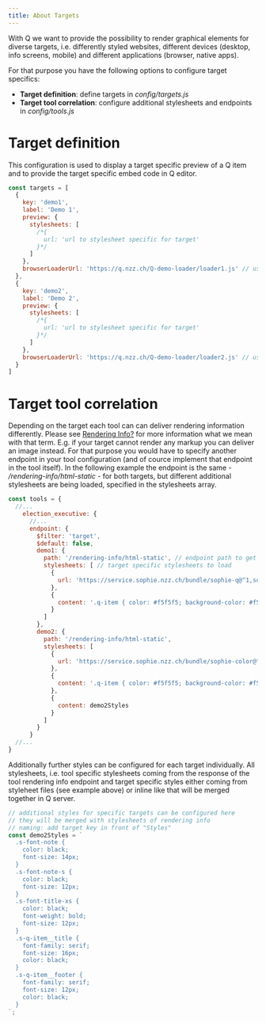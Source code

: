 ```yaml
---
title: About Targets
---
```

With Q we want to provide the possibility to render graphical elements for diverse targets, i.e. differently styled websites, different devices (desktop, info screens, mobile) and different applications (browser, native apps).

For that purpose you have the following options to configure target specifics:
-  __Target definition__: define targets in _config/targets.js_
-  __Target tool correlation__: configure additional stylesheets and endpoints in _config/tools.js_

# Target definition
This configuration is used to display a target specific preview of a Q item and to provide the target specific embed code in Q editor.
```javascript
const targets = [
  {
    key: 'demo1',
    label: 'Demo 1',
    preview: {
      stylesheets: [
        /*{
          url: 'url to stylesheet specific for target'
        }*/
      ]
    },
    browserLoaderUrl: 'https://q.nzz.ch/Q-demo-loader/loader1.js' // used to generate embed code to graphic
  },
  {
    key: 'demo2',
    label: 'Demo 2',
    preview: {
      stylesheets: [
        /*{
          url: 'url to stylesheet specific for target'
        }*/
      ]
    },
    browserLoaderUrl: 'https://q.nzz.ch/Q-demo-loader/loader2.js' // used to generate embed code to graphic
  }
]
```

# Target tool correlation

Depending on the target each tool can can deliver rendering information differently. Please see [Rendering Info?](rendering-info.html) for more information what we mean with that term. E.g. if your target cannot render any markup you can deliver an image instead. For that purpose you would have to specify another endpoint in your tool configuration (and of cource implement that endpoint in the tool itself). In the following example the endpoint is the same - _/rendering-info/html-static_ - for both targets, but different additional stylesheets are being loaded, specified in the stylesheets array.

```javascript
const tools = {
  //...
    election_executive: {
      //...
      endpoint: {
        $filter: 'target',
        $default: false,
        demo1: {
          path: '/rendering-info/html-static', // endpoint path to get rendering info for this specific target
          stylesheets: [ // target specific stylesheets to load
            {
              url: 'https://service.sophie.nzz.ch/bundle/sophie-q@^1,sophie-font@^1,sophie-color@^1.css' 
            },
            {
              content: '.q-item { color: #f5f5f5; background-color: #f5f5f5; }'
            }
          ]
        },
        demo2: {
          path: '/rendering-info/html-static',
          stylesheets: [
            {
              url: 'https://service.sophie.nzz.ch/bundle/sophie-color@^1.css'
            },
            {
              content: '.q-item { color: #f5f5f5; background-color: #f5f5f5; }'
            },
            {
              content: demo2Styles
            }
          ]
        }
      }
  //...
}
```

Additionally further styles can be configured for each target individually. All stylesheets, i.e. tool specific stylesheets coming from the response of the tool rendering info endpoint and target specific styles either coming from styleheet files (see example above) or inline like that will be merged together in Q server.

```javascript
// additional styles for specific targets can be configured here 
// they will be merged with stylesheets of rendering info
// naming: add target key in front of "Styles"
const demo2Styles = `
  .s-font-note {
    color: black;
    font-size: 14px;
  }
  .s-font-note-s {
    color: black;
    font-size: 12px;
  }
  .s-font-title-xs {
    color: black;
    font-weight: bold;
    font-size: 12px;
  }
  .s-q-item__title {
    font-family: serif;
    font-size: 16px;
    color: black;
  }
  .s-q-item__footer {
    font-family: serif;
    font-size: 12px;
    color: black;
  }
`;
```

